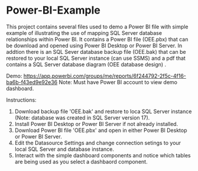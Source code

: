 # Power-BI-Example
This project contains several files used to demo a Power BI file with simple example of illustrating the use of mapping SQL Server database relationships within Power BI. It contains a Power BI file (OEE.pbx) that can be download and opened using Power BI Desktop or Power BI Server. In addtion there is an SQL Sever database backup file (OEE.bak) that can be restored to your local SQL Server instance (can use SSMS) and a pdf that contains a SQL Server database diagram (OEE database design) . 

Demo: https://app.powerbi.com/groups/me/reports/6f244792-2f5c-4f16-ba6b-f43ed9e92e36
Note: Must have Power BI account to view demo dashboard.

Instructions:

1. Download backup file 'OEE.bak' and restore to loca SQL Server instance (Note: database was created in SQL Server version 17).
2. Install Power BI Desktop or Power BI Server if not already installed.
3. Download Power BI file 'OEE.pbx' and open in either Power BI Desktop or Power BI Server.
4. Edit the Datasource Settings and change connection setings to your local SQL Server and database instance.
5. Interact with the simple dashboard components and notice which tables are being used as you select a dashbaord component.
